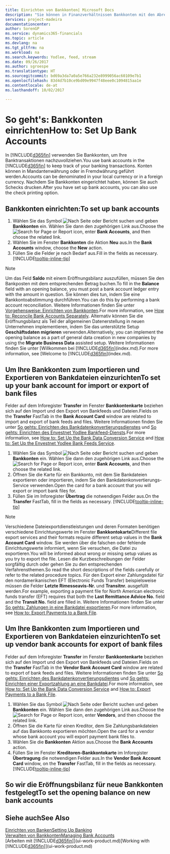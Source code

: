 ```yaml
---
title: Einrichten von Bankkonten| Microsoft Docs
description: "Sie können in Finanzverhältnissen Bankkonten mit den Abrechnungen der Bank ausgleichen."
services: project-madeira
documentationcenter: 
author: SorenGP
ms.service: dynamics365-financials
ms.topic: article
ms.devlang: na
ms.tgt_pltfrm: na
ms.workload: na
ms.search.keywords: Yodlee, feed, stream
ms.date: 09/26/2017
ms.author: sgroespe
ms.translationtype: HT
ms.sourcegitcommit: bd69a3da7a0a5e766a232e8999056ac60109e7b1
ms.openlocfilehash: 83d4d7b10ce9bd09e9947f48eee0c1094815aa1e
ms.contentlocale: de-at
ms.lasthandoff: 10/02/2017

---
```

# <a name="how-to-set-up-bank-accounts"></a><span data-ttu-id="26f84-103">So geht's: Bankkonten einrichten</span><span class="sxs-lookup"><span data-stu-id="26f84-103">How to: Set Up Bank Accounts</span></span>
<span data-ttu-id="26f84-104">In [!INCLUDE[d365fin](includes/d365fin_md.md)] verwenden Sie Bankkonten, um Ihre Banktransaktionen nachzuvollziehen.</span><span class="sxs-lookup"><span data-stu-id="26f84-104">You use bank accounts in the [!INCLUDE[d365fin](includes/d365fin_md.md)] to keep track of your banking transactions.</span></span> <span data-ttu-id="26f84-105">Konten können in Mandantenwährung oder in Fremdwährung geführt werden.</span><span class="sxs-lookup"><span data-stu-id="26f84-105">Accounts can be denominated in your local currency or in a foreign currency.</span></span> <span data-ttu-id="26f84-106">Nachdem Sie Bankkonten eingerichtet haben, können Sie auch Schecks drucken.</span><span class="sxs-lookup"><span data-stu-id="26f84-106">After you have set up bank accounts, you can also use the check printing option.</span></span>

## <a name="to-set-up-bank-accounts"></a><span data-ttu-id="26f84-107">Bankkonten einrichten:</span><span class="sxs-lookup"><span data-stu-id="26f84-107">To set up bank accounts</span></span>
1. <span data-ttu-id="26f84-108">Wählen Sie das Symbol ![Nach Seite oder Bericht suchen](media/ui-search/search_small.png "Nach Seite oder Bericht suchen") und geben **Bankkonten** ein. Wählen Sie dann den zugehörigen Link aus.</span><span class="sxs-lookup"><span data-stu-id="26f84-108">Choose the ![Search for Page or Report](media/ui-search/search_small.png "Search for Page or Report icon") icon, enter **Bank Accounts**, and then choose the related link.</span></span>
2. <span data-ttu-id="26f84-109">Wählen Sie im Fenster **Bankkonten** die Aktion **Neu** aus.</span><span class="sxs-lookup"><span data-stu-id="26f84-109">In the **Bank Accounts** window, choose the **New** action.</span></span>
3. <span data-ttu-id="26f84-110">Füllen Sie die Felder je nach Bedarf aus.</span><span class="sxs-lookup"><span data-stu-id="26f84-110">Fill in the fields as necessary.</span></span> [!INCLUDE[tooltip-inline-tip](includes/tooltip-inline-tip_md.md)]

> [!NOTE]
> <span data-ttu-id="26f84-111">Um das Feld **Saldo** mit einem Eröffnungsbilanz auszufüllen, müssen Sie den Bankposten mit dem entsprechenden Betrag buchen.</span><span class="sxs-lookup"><span data-stu-id="26f84-111">To fill in the **Balance** field with an opening balance, you must post a bank account ledger entry with the amount in question.</span></span> <span data-ttu-id="26f84-112">Sie können dies tun, indem Sie eine Bankkontoabstimmung durchführen.</span><span class="sxs-lookup"><span data-stu-id="26f84-112">You can do this by performing a bank account reconciliation.</span></span> <span data-ttu-id="26f84-113">Weitere Informationen finden Sie unter [Vorgehensweise: Einrichten von Bankkonten](bank-how-reconcile-bank-accounts-separately.md).</span><span class="sxs-lookup"><span data-stu-id="26f84-113">For more information, see [How to: Reconcile Bank Accounts Separately](bank-how-reconcile-bank-accounts-separately.md).</span></span> <span data-ttu-id="26f84-114">Alternativ können Sie die Eröffnungsbilanz als Teil der allgemeinen Datenerstellung in neuen Unternehmen implementieren, indem Sie das unterstützte Setup **Geschäftsdaten migrieren** verwenden.</span><span class="sxs-lookup"><span data-stu-id="26f84-114">Alternatively, you can implement the opening balance as a part of general data creation in new companies by using the **Migrate Business Data** assisted setup.</span></span> <span data-ttu-id="26f84-115">Weitere Informationen finden Sie unter [Willkommen bei [!INCLUDE[d365fin](includes/d365fin_md.md)](index.md).</span><span class="sxs-lookup"><span data-stu-id="26f84-115">For more information, see [Welcome to [!INCLUDE[d365fin](includes/d365fin_md.md)](index.md).</span></span>

## <a name="to-set-up-your-bank-account-for-import-or-export-of-bank-files"></a><span data-ttu-id="26f84-116">Um Ihre Bankkonten zum Importieren und Exportieren von Bankdateien einzurichten</span><span class="sxs-lookup"><span data-stu-id="26f84-116">To set up your bank account for import or export of bank files</span></span>
<span data-ttu-id="26f84-117">Felder auf dem Inforegister **Transfer** im Fenster **Bankkontenkarte** beziehen sich auf den Import und den Export von Bankfeeds und Dateien.</span><span class="sxs-lookup"><span data-stu-id="26f84-117">Fields on the **Transfer** FastTab in the **Bank Account Card** window are related to import and export of bank feeds and files.</span></span> <span data-ttu-id="26f84-118">Weitere Informationen finden Sie unter [So gehts: Einrichten des Bankdatenkonvertierungsdienstes](bank-how-setup-bank-data-conversion-service.md) und [So gehts: Einrichten des Envestnet Yodlee Bankfeed-Diensts](bank-how-setup-bank-statement-service.md).</span><span class="sxs-lookup"><span data-stu-id="26f84-118">For more information, see [How to: Set Up the Bank Data Conversion Service](bank-how-setup-bank-data-conversion-service.md) and [How to: Set Up the Envestnet Yodlee Bank Feeds Service](bank-how-setup-bank-statement-service.md).</span></span>

1. <span data-ttu-id="26f84-119">Wählen Sie das Symbol ![Nach Seite oder Bericht suchen](media/ui-search/search_small.png "Nach Seite oder Bericht suchen") und geben **Bankkonten** ein. Wählen Sie dann den zugehörigen Link aus.</span><span class="sxs-lookup"><span data-stu-id="26f84-119">Choose the ![Search for Page or Report](media/ui-search/search_small.png "Search for Page or Report icon") icon, enter **Bank Accounts**, and then choose the related link.</span></span>
2. <span data-ttu-id="26f84-120">Öffnen Sie die Karte für ein Bankkonto, mit dem Sie Bankdateien exportieren oder importieren, indem Sie den Bankdatenkonvertierungs-Service verwenden.</span><span class="sxs-lookup"><span data-stu-id="26f84-120">Open the card for a bank account that you will export or import bank files for.</span></span>
3. <span data-ttu-id="26f84-121">Füllen Sie im Inforegister **Übertrag** die notwendigen Felder aus.</span><span class="sxs-lookup"><span data-stu-id="26f84-121">On the **Transfer** FastTab, fill in the fields as necessary.</span></span> [!INCLUDE[tooltip-inline-tip](includes/tooltip-inline-tip_md.md)]

> [!NOTE]  
>   <span data-ttu-id="26f84-122">Verschiedene Dateiexportdienstleistungen und deren Formaten benötigen verschiedene Einrichtungswerte im Fenster **Bankkontokarte**</span><span class="sxs-lookup"><span data-stu-id="26f84-122">Different file export services and their formats require different setup values in the **Bank Account Card** window.</span></span> <span data-ttu-id="26f84-123">Sie werden über die falschen oder fehlende Einrichtungswerte informiert, wenn Sie versuchen, die Datei zu exportieren.</span><span class="sxs-lookup"><span data-stu-id="26f84-123">You will be informed about wrong or missing setup values as you try to export the file.</span></span> <span data-ttu-id="26f84-124">Lesen die Kurzbeschreibungen der Felder sorgfältig durch oder gehen Sie zu den entsprechenden Verfahrensthemen.</span><span class="sxs-lookup"><span data-stu-id="26f84-124">So read the short descriptions of the fields carefully or refer to the related procedure topics.</span></span> <span data-ttu-id="26f84-125">Für den Export einer Zahlungsdatei für den nordamerikanischen EFT (Electronic Funds Transfer) beispielsweise müssen die Felder **Letzte Rimesseavis-Nr.** und **Transitnr.** ausgefüllt werden.</span><span class="sxs-lookup"><span data-stu-id="26f84-125">For example, exporting a payment file for North American electronic funds transfer (EFT) requires that both the **Last Remittance Advice No.** field and the **Transit No.** field are filled in.</span></span> <span data-ttu-id="26f84-126">Weitere Informationen finden Sie unter [So gehts: Zahlungen in eine Bankdatei exportieren](payables-how-export-payments-bank-file.md).</span><span class="sxs-lookup"><span data-stu-id="26f84-126">For more information, see [How to: Export Payments to a Bank File](payables-how-export-payments-bank-file.md).</span></span>

## <a name="to-set-up-vendor-bank-accounts-for-export-of-bank-files"></a><span data-ttu-id="26f84-127">Um Ihre Bankkonten zum Importieren und Exportieren von Bankdateien einzurichten</span><span class="sxs-lookup"><span data-stu-id="26f84-127">To set up vendor bank accounts for export of bank files</span></span>
<span data-ttu-id="26f84-128">Felder auf dem Inforegister **Transfer** im Fenster **Bankkontenkarte** beziehen sich auf den Import und den Export von Bankfeeds und Dateien.</span><span class="sxs-lookup"><span data-stu-id="26f84-128">Fields on the **Transfer** FastTab in the **Vendor Bank Account Card** window are related to export of bank feeds and files.</span></span> <span data-ttu-id="26f84-129">Weitere Informationen finden Sie unter [So gehts: Einrichten des Bankdatenkonvertierungsdientes](bank-how-setup-bank-data-conversion-service.md) und [So gehts: Einrichten einer Exportzahlung an eine Bankdatei](payables-how-export-payments-bank-file.md).</span><span class="sxs-lookup"><span data-stu-id="26f84-129">For more information, see [How to: Set Up the Bank Data Conversion Service](bank-how-setup-bank-data-conversion-service.md) and [How to: Export Payments to a Bank File](payables-how-export-payments-bank-file.md).</span></span>

1. <span data-ttu-id="26f84-130">Wählen Sie das Symbol ![Nach Seite oder Bericht suchen](media/ui-search/search_small.png "Nach Seite oder Bericht suchen") und geben **Bankkonten** ein. Wählen Sie dann den zugehörigen Link aus.</span><span class="sxs-lookup"><span data-stu-id="26f84-130">Choose the ![Search for Page or Report](media/ui-search/search_small.png "Search for Page or Report icon") icon, enter **Vendors**, and then choose the related link.</span></span>
2. <span data-ttu-id="26f84-131">Öffnen Sie die Karte für einen Kreditor, dem Sie Zahlungsbankdateien auf das Bankkonto exportieren möchten.</span><span class="sxs-lookup"><span data-stu-id="26f84-131">Open the card for a vendor whose bank account you will export payment bank files to.</span></span>
3. <span data-ttu-id="26f84-132">Wählen Sie die **Bankkonten** Aktion aus.</span><span class="sxs-lookup"><span data-stu-id="26f84-132">Choose the **Bank Accounts** action.</span></span>
3. <span data-ttu-id="26f84-133">Füllen Sie im Fenster **Kreditoren-Bankkontokarte** im Inforegister **Übertragung** die notwendigen Felder aus.</span><span class="sxs-lookup"><span data-stu-id="26f84-133">In the **Vendor Bank Account Card** window, on the **Transfer** FastTab, fill in the fields as necessary.</span></span> [!INCLUDE[tooltip-inline-tip](includes/tooltip-inline-tip_md.md)]

## <a name="to-set-the-opening-balance-on-new-bank-accounts"></a><span data-ttu-id="26f84-134">So wir die Eröffnungsbilanz für neue Bankkonten festgelegt</span><span class="sxs-lookup"><span data-stu-id="26f84-134">To set the opening balance on new bank accounts</span></span>


## <a name="see-also"></a><span data-ttu-id="26f84-135">Siehe auch</span><span class="sxs-lookup"><span data-stu-id="26f84-135">See Also</span></span>
[<span data-ttu-id="26f84-136">Einrichten von Banken</span><span class="sxs-lookup"><span data-stu-id="26f84-136">Setting Up Banking</span></span>](bank-setup-banking.md)  
[<span data-ttu-id="26f84-137">Verwalten von Bankkonten</span><span class="sxs-lookup"><span data-stu-id="26f84-137">Managing Bank Accounts</span></span>](bank-manage-bank-accounts.md)  
<span data-ttu-id="26f84-138">[Arbeiten mit [!INCLUDE[d365fin](includes/d365fin_md.md)]](ui-work-product.md)</span><span class="sxs-lookup"><span data-stu-id="26f84-138">[Working with [!INCLUDE[d365fin](includes/d365fin_md.md)]](ui-work-product.md)</span></span>

